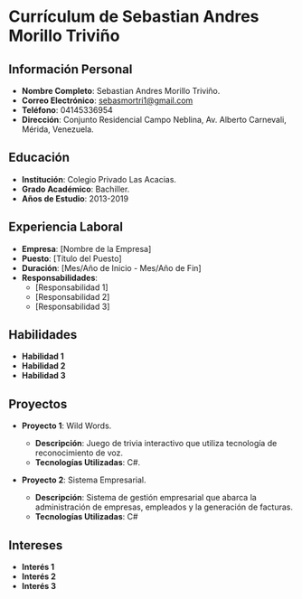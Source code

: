 # Currículum de Sebastian Andres Morillo Triviño

## Información Personal
- **Nombre Completo**: Sebastian Andres Morillo Triviño.
- **Correo Electrónico**: sebasmortri1@gmail.com
- **Teléfono**: 04145336954
- **Dirección**: Conjunto Residencial Campo Neblina, Av. Alberto Carnevali, Mérida, Venezuela.

## Educación
- **Institución**: Colegio Privado Las Acacias.
- **Grado Académico**: Bachiller.
- **Años de Estudio**: 2013-2019

## Experiencia Laboral
- **Empresa**: [Nombre de la Empresa]
- **Puesto**: [Título del Puesto]
- **Duración**: [Mes/Año de Inicio - Mes/Año de Fin]
- **Responsabilidades**:
  - [Responsabilidad 1]
  - [Responsabilidad 2]
  - [Responsabilidad 3]

## Habilidades
- **Habilidad 1**
- **Habilidad 2**
- **Habilidad 3**

## Proyectos
- **Proyecto 1**: Wild Words.
  - **Descripción**: Juego de trivia interactivo que utiliza tecnología de reconocimiento de voz.
  - **Tecnologías Utilizadas**: C#.

- **Proyecto 2**: Sistema Empresarial.
  - **Descripción**: Sistema de gestión empresarial que abarca la administración de empresas, empleados y la generación de facturas.
  - **Tecnologías Utilizadas**: C#

## Intereses
- **Interés 1**
- **Interés 2**
- **Interés 3**
